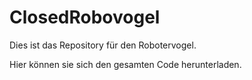 # ClosedRobovogel

Dies ist das Repository für den Robotervogel.

Hier können sie sich den gesamten Code herunterladen.
